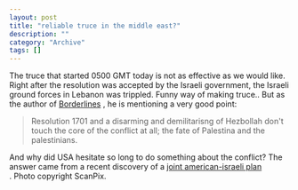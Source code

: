 ```yaml
--- 
layout: post 
title: "reliable truce in the middle east?"
description: ""
category: "Archive"
tags: []
---  
```

The truce that started 0500 GMT today is not as effective as we would like. Right after the resolution was accepted by the Israeli government, the Israeli ground forces in Lebanon was trippled. Funny way of making truce..
 But as the author of <a href="http://nidstang.blogspot.com/2006/08/en-realpolitisk-fantasiverden.html">Borderlines</a> , he is mentioning a very good point:
 <blockquote>Resolution 1701 and a disarming and demilitarisng of Hezbollah don't touch the core of the conflict at all; the fate of Palestina and the palestinians.</blockquote>
And why did USA hesitate so long to do something about the conflict? The answer came from a recent discovery of a <a href="http://www.newyorker.com/fact/content/articles/060821fa_fact">joint american-israeli plan</a> <br/>.
Photo copyright ScanPix.
